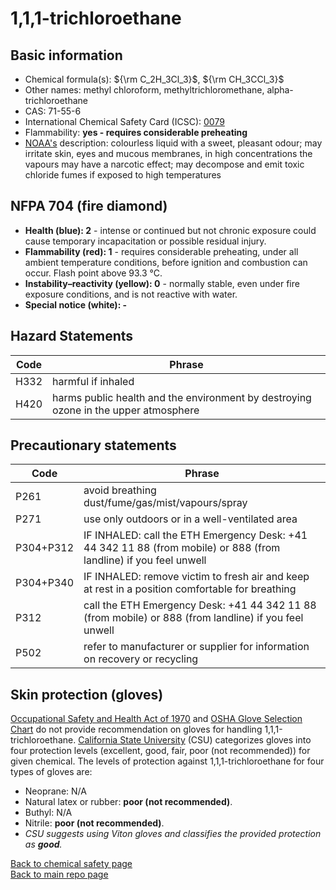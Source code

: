 # 1,1,1-trichloroethane

## Basic information

- Chemical formula(s): ${\rm C_2H_3Cl_3}$, ${\rm CH_3CCl_3}$
- Other names: methyl chloroform, methyltrichloromethane, alpha-trichloroethane
- CAS: 71-55-6
- International Chemical Safety Card (ICSC): [0079](https://inchem.org/documents/icsc/icsc/eics0079.htm)
- Flammability: **yes - requires considerable preheating**
- [NOAA's](https://cameochemicals.noaa.gov/chemical/1629) description: colourless liquid with a sweet, pleasant odour; may irritate skin, eyes and mucous membranes, in high concentrations the vapours may have a narcotic effect; may decompose and emit toxic chloride fumes if exposed to high temperatures

## NFPA 704 (fire diamond)

- **Health (blue): 2** - intense or continued but not chronic exposure could cause temporary incapacitation or possible residual injury.
- **Flammability (red): 1** - requires considerable preheating, under all ambient temperature conditions, before ignition and combustion can occur. Flash point above 93.3 °C.
- **Instability–reactivity (yellow): 0** - normally stable, even under fire exposure conditions, and is not reactive with water.
- **Special notice (white): -**

## Hazard Statements

| Code | Phrase                                                                              |
| ---- | ----------------------------------------------------------------------------------- |
| H332 | harmful if inhaled                                                                  |
| H420 | harms public health and the environment by destroying ozone in the upper atmosphere |

## Precautionary statements

| Code      | Phrase                                                                                                            |
| --------- | ----------------------------------------------------------------------------------------------------------------- |
| P261      | avoid breathing dust/fume/gas/mist/vapours/spray                                                                  |
| P271      | use only outdoors or in a well-ventilated area                                                                    |
| P304+P312 | IF INHALED: call the ETH Emergency Desk: +41 44 342 11 88 (from mobile) or 888 (from landline) if you feel unwell |
| P304+P340 | IF INHALED: remove victim to fresh air and keep at rest in a position comfortable for breathing                   |
| P312      | call the ETH Emergency Desk: +41 44 342 11 88 (from mobile) or 888 (from landline) if you feel unwell             |
| P502      | refer to manufacturer or supplier for information on recovery or recycling                                        |

## Skin protection (gloves)

[Occupational Safety and Health Act of 1970](https://www.osha.gov/sites/default/files/publications/osha3151.pdf) and [OSHA Glove Selection Chart](https://safety.fsu.edu/safety_manual/OSHA%20Glove%20Selection%20Chart.pdf) do not provide recommendation on gloves for handling 1,1,1-trichloroethane. [California State University](https://web.csulb.edu/colleges/cnsm/safety/documents/gloves.htm) (CSU) categorizes gloves into four protection levels (excellent, good, fair, poor (not recommended)) for given chemical. The levels of protection against 1,1,1-trichloroethane for four types of gloves are:

- Neoprane: N/A
- Natural latex or rubber: **poor (not recommended)**.
- Buthyl: N/A
- Nitrile: **poor (not recommended)**.
- *CSU suggests using Viton gloves and classifies the provided protection as **good**.*

[Back to chemical safety page](https://github.com/Global-Health-Engineering/group-safety/tree/main/02-chemical-safety)  
[Back to main repo page](https://github.com/Global-Health-Engineering/group-safety)
